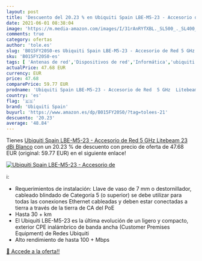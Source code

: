 ```yaml
---
layout: post
title: 'Descuento del 20.23 % en Ubiquiti Spain LBE-M5-23 - Accesorio de '
date: 2021-06-01 08:38:04
image: 'https://m.media-amazon.com/images/I/31rAnRYfXBL._SL500_._SL400_.jpg'
comments: true
category: ofertas
author: 'tole.es'
slug: 'B015FY20S0-es Ubiquiti Spain LBE-M5-23 - Accesorio de Red 5 GHz Litebeam...'
sku: 'B015FY20S0-es'
tags: [ 'Antenas de red','Dispositivos de red','Informática','ubiquiti','ubiquiti spain', ]
actualPrice: 47.68 EUR
currency: EUR
price: 47.68
comparePrice: 59.77 EUR
prodname: 'Ubiquiti Spain LBE-M5-23 - Accesorio de Red  5 GHz  Litebeam  23 dBi  Blanco'
country: 'es'
flag: '🇪🇸'
brand: 'Ubiquiti Spain'
buyurl: 'https://www.amazon.es/dp/B015FY20S0/?tag=tolees-21'
descuento: '20.23'
average: '48.84'
---
```


Tienes [Ubiquiti Spain LBE-M5-23 - Accesorio de Red  5 GHz  Litebeam  23 dBi  Blanco](https://www.amazon.es/dp/B015FY20S0/?tag=tolees-21) con un 20.23 % de descuento con precio de oferta de 47.68 EUR (original: 59.77 EUR) en el siguiente enlace!

[![Ubiquiti Spain LBE-M5-23 - Accesorio de ](https://m.media-amazon.com/images/I/31rAnRYfXBL._SL500_._SL400_.jpg)](https://www.amazon.es/dp/B015FY20S0/?tag=tolees-21)

ℹ️:

- Requerimientos de instalación: Llave de vaso de 7 mm o destornillador, cableado blindado de Categoría 5 (o superior) se debe utilizar para todas las conexiones Ethernet cableadas y deben estar conectadas a tierra a través de la tierra de CA del PoE
- Hasta 30 + km
- El Ubiquiti LBE-M5-23 es la última evolución de un ligero y compacto, exterior CPE inalámbrico de banda ancha (Customer Premises Equipment) de Redes Ubiquiti
- Alto rendimiento de hasta 100 + Mbps

[🛒 Accede a la oferta!!](https://www.amazon.es/dp/B015FY20S0/?tag=tolees-21)
